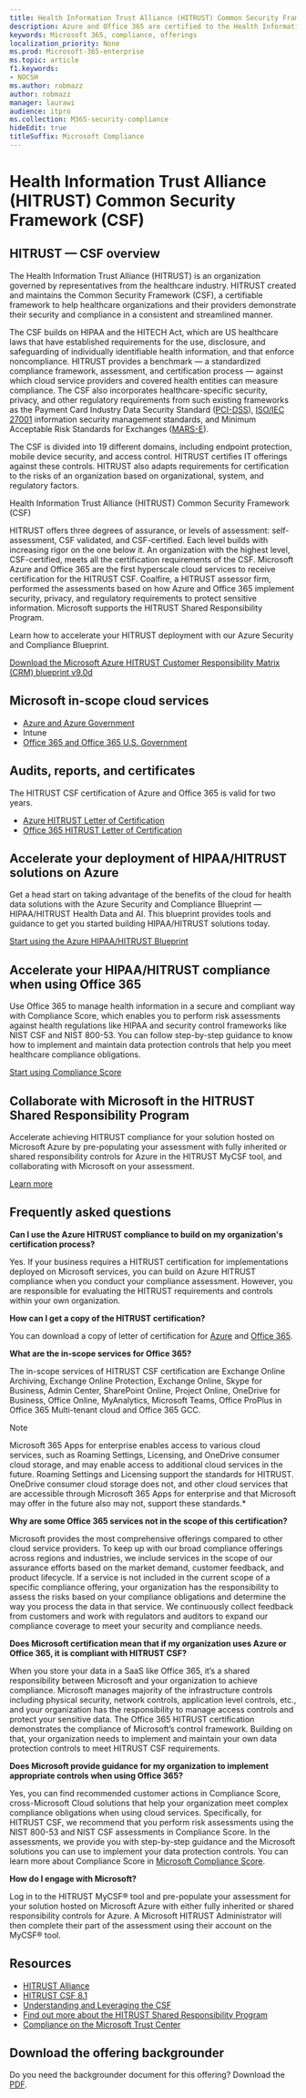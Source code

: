 ```yaml
---
title: Health Information Trust Alliance (HITRUST) Common Security Framework (CSF)
description: Azure and Office 365 are certified to the Health Information Trust Alliance (HITRUST) Common Security Framework (CSF).
keywords: Microsoft 365, compliance, offerings
localization_priority: None
ms.prod: Microsoft-365-enterprise
ms.topic: article
f1.keywords:
- NOCSH
ms.author: robmazz
author: robmazz
manager: laurawi
audience: itpro
ms.collection: M365-security-compliance
hideEdit: true
titleSuffix: Microsoft Compliance
---
```


# Health Information Trust Alliance (HITRUST) Common Security Framework (CSF)

## HITRUST — CSF overview

The Health Information Trust Alliance (HITRUST) is an organization governed by representatives from the healthcare industry. HITRUST created and maintains the Common Security Framework (CSF), a certifiable framework to help healthcare organizations and their providers demonstrate their security and compliance in a consistent and streamlined manner.

The CSF builds on HIPAA and the HITECH Act, which are US healthcare laws that have established requirements for the use, disclosure, and safeguarding of individually identifiable health information, and that enforce noncompliance. HITRUST provides a benchmark — a standardized compliance framework, assessment, and certification process — against which cloud service providers and covered health entities can measure compliance. The CSF also incorporates healthcare-specific security, privacy, and other regulatory requirements from such existing frameworks as the Payment Card Industry Data Security Standard ([PCI-DSS](https://www.microsoft.com/trustcenter/compliance/pci)), [ISO/IEC 27001](https://www.microsoft.com/trustcenter/compliance/iso-iec-27001) information security management standards, and Minimum Acceptable Risk Standards for Exchanges ([MARS-E](https://www.microsoft.com/trustcenter/compliance/mars-e)).

The CSF is divided into 19 different domains, including endpoint protection, mobile device security, and access control. HITRUST certifies IT offerings against these controls. HITRUST also adapts requirements for certification to the risks of an organization based on organizational, system, and regulatory factors.

Health Information Trust Alliance (HITRUST) Common Security Framework (CSF)

HITRUST offers three degrees of assurance, or levels of assessment: self-assessment, CSF validated, and CSF-certified. Each level builds with increasing rigor on the one below it. An organization with the highest level, CSF-certified, meets all the certification requirements of the CSF. Microsoft Azure and Office 365 are the first hyperscale cloud services to receive certification for the HITRUST CSF. Coalfire, a HITRUST assessor firm, performed the assessments based on how Azure and Office 365 implement security, privacy, and regulatory requirements to protect sensitive information. Microsoft supports the HITRUST Shared Responsibility Program.

Learn how to accelerate your HITRUST deployment with our Azure Security and Compliance Blueprint.

[Download the Microsoft Azure HITRUST Customer Responsibility Matrix (CRM) blueprint v9.0d](https://servicetrust.microsoft.com/ViewPage/Blueprint?command=Download&downloadType=Document&downloadId=3ccde498-4761-4be0-be8b-cd8d379a3a4f&docTab=fc060920-cdb8-11e7-bacf-0bf52b09d912_Healthcare_Blueprint)

## Microsoft in-scope cloud services

- [Azure and Azure Government](https://aka.ms/AzureCompliance)
- Intune
- [Office 365 and Office 365 U.S. Government](https://go.microsoft.com/fwlink/p/?LinkID=2077751)

## Audits, reports, and certificates

The HITRUST CSF certification of Azure and Office 365 is valid for two years.

- [Azure HITRUST Letter of Certification](https://aka.ms/AzureHiTrustLetterofCertification)
- [Office 365 HITRUST Letter of Certification](https://aka.ms/O365HITRUSTcertification)

## Accelerate your deployment of HIPAA/HITRUST solutions on Azure

Get a head start on taking advantage of the benefits of the cloud for health data solutions with the Azure Security and Compliance Blueprint — HIPAA/HITRUST Health Data and AI. This blueprint provides tools and guidance to get you started building HIPAA/HITRUST solutions today.

[Start using the Azure HIPAA/HITRUST Blueprint](https://docs.microsoft.com/azure/governance/blueprints/samples/hipaa-hitrust/)

## Accelerate your HIPAA/HITRUST compliance when using Office 365

Use Office 365 to manage health information in a secure and compliant way with Compliance Score, which enables you to perform risk assessments against health regulations like HIPAA and security control frameworks like NIST CSF and NIST 800-53. You can follow step-by-step guidance to know how to implement and maintain data protection controls that help you meet healthcare compliance obligations.

[Start using Compliance Score](compliance-score.md)

## Collaborate with Microsoft in the HITRUST Shared Responsibility Program

Accelerate achieving HITRUST compliance for your solution hosted on Microsoft Azure by pre-populating your assessment with fully inherited or shared responsibility controls for Azure in the HITRUST MyCSF tool, and collaborating with Microsoft on your assessment.

[Learn more](https://go.microsoft.com/fwlink/p/?linkid=2100268)

## Frequently asked questions

**Can I use the Azure HITRUST compliance to build on my organization's certification process?**

Yes. If your business requires a HITRUST certification for implementations deployed on Microsoft services, you can build on Azure HITRUST compliance when you conduct your compliance assessment. However, you are responsible for evaluating the HITRUST requirements and controls within your own organization.

**How can I get a copy of the HITRUST certification?**

You can download a copy of letter of certification for [Azure](https://aka.ms/AzureHiTrustLetterofCertification) and [Office 365](https://aka.ms/O365HITRUSTcertification).

**What are the in-scope services for Office 365?**

The in-scope services of HITRUST CSF certification are Exchange Online Archiving, Exchange Online Protection, Exchange Online, Skype for Business, Admin Center, SharePoint Online, Project Online, OneDrive for Business, Office Online, MyAnalytics, Microsoft Teams, Office ProPlus in Office 365 Multi-tenant cloud and Office 365 GCC.

> [!NOTE]
> Microsoft 365 Apps for enterprise enables access to various cloud services, such as Roaming Settings, Licensing, and OneDrive consumer cloud storage, and may enable access to additional cloud services in the future. Roaming Settings and Licensing support the standards for HITRUST. OneDrive consumer cloud storage does not, and other cloud services that are accessible through Microsoft 365 Apps for enterprise and that Microsoft may offer in the future also may not, support these standards.*

**Why are some Office 365 services not in the scope of this certification?**

Microsoft provides the most comprehensive offerings compared to other cloud service providers. To keep up with our broad compliance offerings across regions and industries, we include services in the scope of our assurance efforts based on the market demand, customer feedback, and product lifecycle. If a service is not included in the current scope of a specific compliance offering, your organization has the responsibility to assess the risks based on your compliance obligations and determine the way you process the data in that service. We continuously collect feedback from customers and work with regulators and auditors to expand our compliance coverage to meet your security and compliance needs.

**Does Microsoft certification mean that if my organization uses Azure or Office 365, it is compliant with HITRUST CSF?**

When you store your data in a SaaS like Office 365, it’s a shared responsibility between Microsoft and your organization to achieve compliance. Microsoft manages majority of the infrastructure controls including physical security, network controls, application level controls, etc., and your organization has the responsibility to manage access controls and protect your sensitive data. The Office 365 HITRUST certification demonstrates the compliance of Microsoft’s control framework. Building on that, your organization needs to implement and maintain your own data protection controls to meet HITRUST CSF requirements.

**Does Microsoft provide guidance for my organization to implement appropriate controls when using Office 365?**

Yes, you can find recommended customer actions in Compliance Score, cross-Microsoft Cloud solutions that help your organization meet complex compliance obligations when using cloud services. Specifically, for HITRUST CSF, we recommend that you perform risk assessments using the NIST 800-53 and NIST CSF assessments in Compliance Score. In the assessments, we provide you with step-by-step guidance and the Microsoft solutions you can use to implement your data protection controls. You can learn more about Compliance Score in [Microsoft Compliance Score](compliance-score.md).

**How do I engage with Microsoft?**

Log in to the HITRUST MyCSF® tool and pre-populate your assessment for your solution hosted on Microsoft Azure with either fully inherited or shared responsibility controls for Azure. A Microsoft HITRUST Administrator will then complete their part of the assessment using their account on the MyCSF® tool.

## Resources

- [HITRUST Alliance](https://hitrustalliance.net/)
- [HITRUST CSF 8.1](https://hitrustalliance.net/csf-license-agreement/)
- [Understanding and Leveraging the CSF](https://hitrustalliance.net/understanding-leveraging-csf/)
- [Find out more about the HITRUST Shared Responsibility Program](https://go.microsoft.com/fwlink/p/?linkid=2100268)
- [Compliance on the Microsoft Trust Center](https://www.microsoft.com/trust-center/compliance/compliance-overview)

## Download the offering backgrounder

Do you need the backgrounder document for this offering? Download the [PDF](https://download.microsoft.com/download/7/2/6/7265470A-862D-4665-91E8-E17BF0C8A1E2/HITRUST-Compliance.pdf).
